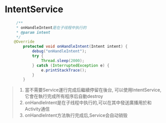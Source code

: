 # IntentService #

```java
     /**
     * onHandleIntent是在子线程中执行的
     * @param intent
     */
    @Override
        protected void onHandleIntent(Intent intent) {
            debug("onHandleIntent");
            try {
                Thread.sleep(2000);
            } catch (InterruptedException e) {
                e.printStackTrace();
            }
        }
```
> 1. 當不需要Service運行完成后繼續停留在後台, 可以使用IntentService, 它會在執行完成所有程序后自動destroy
> 2. onHandleIntent是在子线程中执行的,可以在其中發送廣播用於和Activity通信
> 3. onHandleIntent方法執行完成后,Service会自动销毁